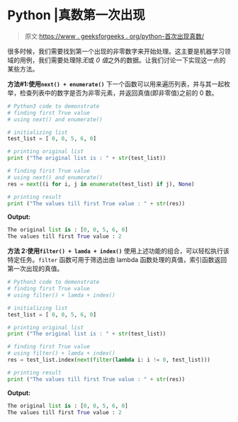 # Python |真数第一次出现

> 原文:[https://www . geeksforgeeks . org/python-首次出现真数/](https://www.geeksforgeeks.org/python-first-occurrence-of-true-number/)

很多时候，我们需要找到第一个出现的非零数字来开始处理。这主要是机器学习领域的用例，我们需要处理除*无*或 *0 值*之外的数据。让我们讨论一下实现这一点的某些方法。

**方法#1:使用`next() + enumerate()`**
下一个函数可以用来遍历列表，并与其一起枚举，检查列表中的数字是否为非零元素，并返回真值(即非零值)之前的 0 数。

```py
# Python3 code to demonstrate 
# finding first True value 
# using next() and enumerate()

# initializing list 
test_list = [ 0, 0, 5, 6, 0]

# printing original list
print ("The original list is : " + str(test_list))

# finding first True value
# using next() and enumerate()
res = next((i for i, j in enumerate(test_list) if j), None)

# printing result
print ("The values till first True value : " + str(res))
```

**Output:**

```py
The original list is : [0, 0, 5, 6, 0]
The values till first True value : 2

```

**方法 2:使用`filter() + lamda + index()`**
使用上述功能的组合，可以轻松执行该特定任务。`filter` 函数可用于筛选出由 lambda 函数处理的真值，索引函数返回第一次出现的真值。

```py
# Python3 code to demonstrate 
# finding first True value 
# using filter() + lamda + index()

# initializing list 
test_list = [ 0, 0, 5, 6, 0]

# printing original list
print ("The original list is : " + str(test_list))

# finding first True value
# using filter() + lamda + index()
res = test_list.index(next(filter(lambda i: i != 0, test_list)))

# printing result
print ("The values till first True value : " + str(res))
```

**Output:**

```py
The original list is : [0, 0, 5, 6, 0]
The values till first True value : 2

```